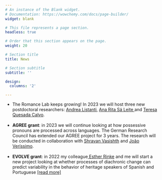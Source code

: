 ```yaml
---
# An instance of the Blank widget.
# Documentation: https://wowchemy.com/docs/page-builder/
widget: blank

# This file represents a page section.
headless: true

# Order that this section appears on the page.
weight: 20

# Section title
title: News

# Section subtitle
subtitle: ''

design:
  columns: '2'

---
```

<ul class="default">
    <li>
      The Romance Lab keeps growing! In 2023 we will host three new postdoctoral researchers: <a target="blank" href=https://www.uni-frankfurt.de/44150261/Dr__Andrea_Listanti>Andrea Listanti</a>, <a target="blank" href=https://www.uni-frankfurt.de/57189886/Dr__Ana_Rita_S%C3%A1_Leite>Ana Rita Sá Leite </a> and <a target="blank" href=https://www.uni-frankfurt.de/57189343/Dr__Teresa_Quesada_Calvo>Teresa Quesada Calvo</a>.
    </li>
    <br>
    <li>
      <strong>AGREE grant</strong>: in 2023 we will continue looking at how possessive pronouns are processed across languages. The German Research Council has extended our AGREE project for 3 years. The research will be conducted in collaboration with <a target="blank" href=https://vasishth.github.io/>Shravan Vasishth</a> and <a target="blank" href=https://www.jverissimo.net/>João Veríssimo</a>.
    </li>
    <br>
    <li>
      <strong>EVOLVE grant</strong>: in 2022 my colleague<a target="blank" href=https://www.uni-frankfurt.de/44033774/Prof__Dr__Esther_Rinke> Esther Rinke</a> and me will start a new project looking at whether processes of diachronic change can predict variability in the behavior of heritage speakers of Spanish and Portuguese <a target="blank" href=https://gepris.dfg.de/gepris/projekt/468764275?language=en>[read more]</a>
    </li>
  </ul>
</section>